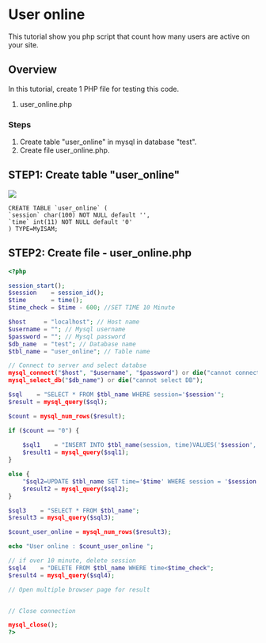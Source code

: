 # User online
This tutorial show you php script that count how many users are active on your site.
## Overview
In this tutorial, create 1 PHP file for testing this code.
1. user_online.php

### Steps
1. Create table "user_online" in mysql in database "test".
2. Create file user_online.php.

## STEP1: Create table "user_online"
![](http://phpeasystep.com/imgs/db_user_online.gif)
```mysql
CREATE TABLE `user_online` (
`session` char(100) NOT NULL default '',
`time` int(11) NOT NULL default '0'
) TYPE=MyISAM;
```

## STEP2: Create file - user_online.php
```php
<?php

session_start();
$session    = session_id();
$time       = time();
$time_check = $time - 600; //SET TIME 10 Minute

$host     = "localhost"; // Host name
$username = ""; // Mysql username
$password = ""; // Mysql password
$db_name  = "test"; // Database name
$tbl_name = "user_online"; // Table name

// Connect to server and select databse
mysql_connect("$host", "$username", "$password") or die("cannot connect to server");
mysql_select_db("$db_name") or die("cannot select DB");

$sql    = "SELECT * FROM $tbl_name WHERE session='$session'";
$result = mysql_query($sql);

$count = mysql_num_rows($result);

if ($count == "0") {
    
    $sql1    = "INSERT INTO $tbl_name(session, time)VALUES('$session', '$time')";
    $result1 = mysql_query($sql1);
}

else {
    "$sql2=UPDATE $tbl_name SET time='$time' WHERE session = '$session'";
    $result2 = mysql_query($sql2);
}

$sql3    = "SELECT * FROM $tbl_name";
$result3 = mysql_query($sql3);

$count_user_online = mysql_num_rows($result3);

echo "User online : $count_user_online ";

// if over 10 minute, delete session
$sql4    = "DELETE FROM $tbl_name WHERE time<$time_check";
$result4 = mysql_query($sql4);

// Open multiple browser page for result


// Close connection

mysql_close();
?>
```
